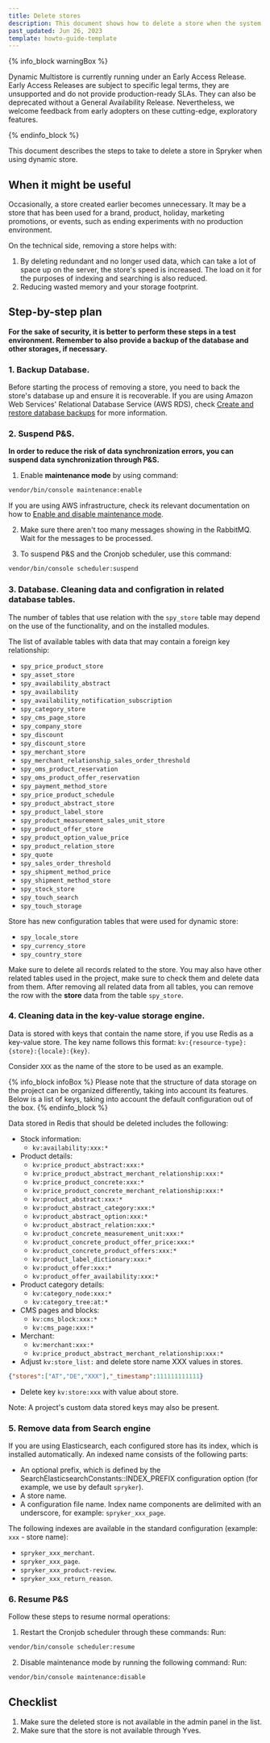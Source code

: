 ```yaml
---
title: Delete stores
description: This document shows how to delete a store when the system is running with a dynamic store feature.
past_updated: Jun 26, 2023
template: howto-guide-template
---
```


{% info_block warningBox %}

Dynamic Multistore is currently running under an Early Access Release. Early Access Releases are subject to specific legal terms, they are unsupported and do not provide production-ready SLAs. They can also be deprecated without a General Availability Release. Nevertheless, we welcome feedback from early adopters on these cutting-edge, exploratory features.

{% endinfo_block %}

This document describes the steps to take to delete a store in Spryker when using dynamic store.

## When it might be useful

Occasionally, a store created earlier becomes unnecessary. It may be a store that has been used for a brand, product, holiday, marketing promotions, or events, such as ending experiments with no production environment.

On the technical side, removing a store helps with:
1. By deleting redundant and no longer used data, which can take a lot of space up on the server, the store's speed is increased. The load on it for the purposes of indexing and searching is also reduced.
2. Reducing wasted memory and your storage footprint.


## Step-by-step plan

**For the sake of security, it is better to perform these steps in a test environment. Remember to also provide a backup of the database and other storages, if necessary.**

### 1. Backup Database.

Before starting the process of removing a store, you need to back the store's database up and ensure it is recoverable.
If you are using Amazon Web Services' Relational Database Service (AWS RDS), check [Create and restore database backups](/docs/cloud/dev/spryker-cloud-commerce-os/create-and-restore-database-backups.html) for more information.


### 2. Suspend P&S.

**In order to reduce the risk of data synchronization errors, you can suspend data synchronization through P&S.**

1. Enable **maintenance mode** by using command:
```bash
vendor/bin/console maintenance:enable
```
If you are using AWS infrastructure, check its relevant documentation on how to [Enable and disable maintenance mode](/docs/cloud/dev/spryker-cloud-commerce-os/manage-maintenance-mode/enable-and-disable-maintenance-mode.html).

2. Make sure there aren't too many messages showing in the RabbitMQ. Wait for the messages to be processed.

3. To suspend P&S and the Cronjob scheduler, use this command:

```bash
vendor/bin/console scheduler:suspend
```


### 3. Database. Cleaning data and configration in related database tables.

The number of tables that use relation with the `spy_store` table may depend on the use of the functionality, and on the installed modules.

The list of available tables with data that may contain a foreign key relationship:
- `spy_price_product_store`
- `spy_asset_store`
- `spy_availability_abstract`
- `spy_availability`
- `spy_availability_notification_subscription`
- `spy_category_store`
- `spy_cms_page_store`
- `spy_company_store`
- `spy_discount`
- `spy_discount_store`
- `spy_merchant_store`
- `spy_merchant_relationship_sales_order_threshold`
- `spy_oms_product_reservation`
- `spy_oms_product_offer_reservation`
- `spy_payment_method_store`
- `spy_price_product_schedule`
- `spy_product_abstract_store`
- `spy_product_label_store`
- `spy_product_measurement_sales_unit_store`
- `spy_product_offer_store`
- `spy_product_option_value_price`
- `spy_product_relation_store`
- `spy_quote`
- `spy_sales_order_threshold`
- `spy_shipment_method_price`
- `spy_shipment_method_store`
- `spy_stock_store`
- `spy_touch_search`
- `spy_touch_storage`

Store has new configuration tables that were used for dynamic store:
- `spy_locale_store`
- `spy_currency_store`
- `spy_country_store`

Make sure to delete all records related to the store. You may also have other related tables used in the project, make sure to check them and delete data from them.
After removing all related data from all tables, you can remove the row with the **store** data from the table `spy_store`.

### 4. Cleaning data in the key-value storage engine.

Data is stored with keys that contain the name store, if you use Redis as a key-value store.
The key name follows this format: `kv:{resource-type}:{store}:{locale}:{key}`.

Consider `XXX` as the name of the store to be used as an example.

{% info_block infoBox %}
Please note that the structure of data storage on the project can be organized differently, taking into account its features.
Below is a list of keys, taking into account the default configuration out of the box.
{% endinfo_block %}

Data stored in Redis that should be deleted includes the following:
- Stock information:
   - `kv:availability:xxx:*`
- Product details:
    - `kv:price_product_abstract:xxx:*`
    - `kv:price_product_abstract_merchant_relationship:xxx:*`
    - `kv:price_product_concrete:xxx:*`
    - `kv:price_product_concrete_merchant_relationship:xxx:*`
    - `kv:product_abstract:xxx:*`
    - `kv:product_abstract_category:xxx:*`
    - `kv:product_abstract_option:xxx:*`
    - `kv:product_abstract_relation:xxx:*`
    - `kv:product_concrete_measurement_unit:xxx:*`
    - `kv:product_concrete_product_offer_price:xxx:*`
    - `kv:product_concrete_product_offers:xxx:*`
    - `kv:product_label_dictionary:xxx:*`
    - `kv:product_offer:xxx:*`
    - `kv:product_offer_availability:xxx:*`
- Product category details:
    - `kv:category_node:xxx:*`
    - `kv:category_tree:at:*`
- CMS pages and blocks:
    - `kv:cms_block:xxx:*`
    - `kv:cms_page:xxx:*`
- Merchant:
    - `kv:merchant:xxx:*`
    - `kv:price_product_abstract_merchant_relationship:xxx:*`
- Adjust `kv:store_list:` and delete store name XXX values in stores.
```json
{"stores":["AT","DE","XXX"],"_timestamp":111111111111}
```
- Delete key `kv:store:xxx` with value about store.


Note: A project's custom data stored keys may also be present.

### 5. Remove data from Search engine

If you are using Elasticsearch, each configured store has its index, which is installed automatically. An indexed name consists of the following parts:
- An optional prefix, which is defined by the SearchElasticsearchConstants::INDEX_PREFIX configuration option (for example, we use by default `spryker`).
- A store name.
- A configuration file name.
Index name components are delimited with an underscore, for example:  `spryker_xxx_page`.

The following indexes are available in the standard configuration (example: `xxx` -  store name):

- `spryker_xxx_merchant`.
- `spryker_xxx_page`.
- `spryker_xxx_product-review`.
- `spryker_xxx_return_reason`.

### 6. Resume P&S

Follow these steps to resume normal operations:

1. Restart the Cronjob scheduler through these commands:
Run:  
```bash
vendor/bin/console scheduler:resume
```
2. Disable maintenance mode by running the following command:
Run:
```bash
vendor/bin/console maintenance:disable
```


## Checklist

1. Make sure the deleted store is not available in the admin panel in the list.
2. Make sure that the store is not available through Yves.
